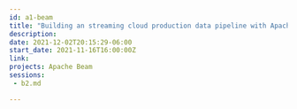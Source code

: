 ```yaml
---
id: a1-beam
title: "Building an streaming cloud production data pipeline with Apache Beam"
description: 
date: 2021-12-02T20:15:29-06:00
start_date: 2021-11-16T16:00:00Z
link: 
projects: Apache Beam
sessions: 
 - b2.md

---
```




